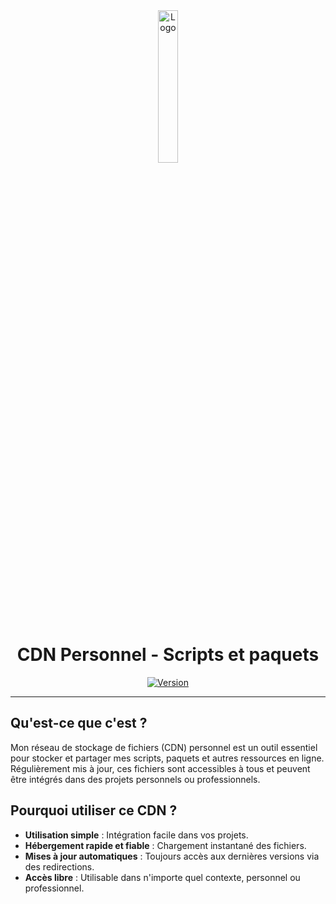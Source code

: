 <div align="center">
  <a href="https://cdn.sylvain.pro"><img src="https://cdn.sylvain.pro/favicon.ico" alt="Logo" width="25%" height="auto"/></a>

  # CDN Personnel - Scripts et paquets
  [![Version](https://custom-icon-badges.demolab.com/badge/Version%20:-v1.0.0-6479ee?logo=cdn.sylvain.pro&labelColor=23272A)](https://github.com/20syldev/cdn/releases/latest)
</div>

---

## Qu'est-ce que c'est ?
Mon réseau de stockage de fichiers (CDN) personnel est un outil essentiel pour stocker et partager mes scripts, paquets et autres ressources en ligne.
Régulièrement mis à jour, ces fichiers sont accessibles à tous et peuvent être intégrés dans des projets personnels ou professionnels. 

## Pourquoi utiliser ce CDN ?
- **Utilisation simple** : Intégration facile dans vos projets.
- **Hébergement rapide et fiable** : Chargement instantané des fichiers.
- **Mises à jour automatiques** : Toujours accès aux dernières versions via des redirections.
- **Accès libre** : Utilisable dans n'importe quel contexte, personnel ou professionnel.